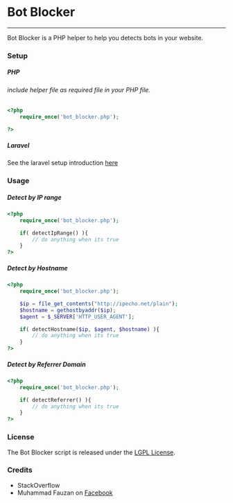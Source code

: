 <p align="center">
    <h1>Bot Blocker</h1>
</p>

-----------------------------------------

Bot Blocker is a PHP helper to help you detects bots in your website.

### Setup

##### PHP

###### include helper file as required file in your PHP file.
```php
<?php 
    require_once('bot_blocker.php');

?>
```

##### Laravel

See the laravel setup introduction <a href="LARAVEL-INTRODUCTION.md">here</a>

### Usage

##### Detect by IP range
```php
<?php 
    require_once('bot_blocker.php');

    if( detectIpRange() ){
        // do anything when its true
    }
?>
```

##### Detect by Hostname
```php
<?php 
    require_once('bot_blocker.php');

    $ip = file_get_contents("http://ipecho.net/plain");
    $hostname = gethostbyaddr($ip);
    $agent = $_SERVER['HTTP_USER_AGENT'];

    if( detectHostname($ip, $agent, $hostname) ){
        // do anything when its true
    }
?>
```

##### Detect by Referrer Domain
```php
<?php 
    require_once('bot_blocker.php');

    if( detectReferrer() ){
        // do anything when its true
    }
?>
```

### License
The Bot Blocker script is released under the <a href="LICENSE">LGPL License</a>.

### Credits
* StackOverflow
* Muhammad Fauzan on <a href="https://facebook.com/fauzandotjs" target="_blank">Facebook</a>